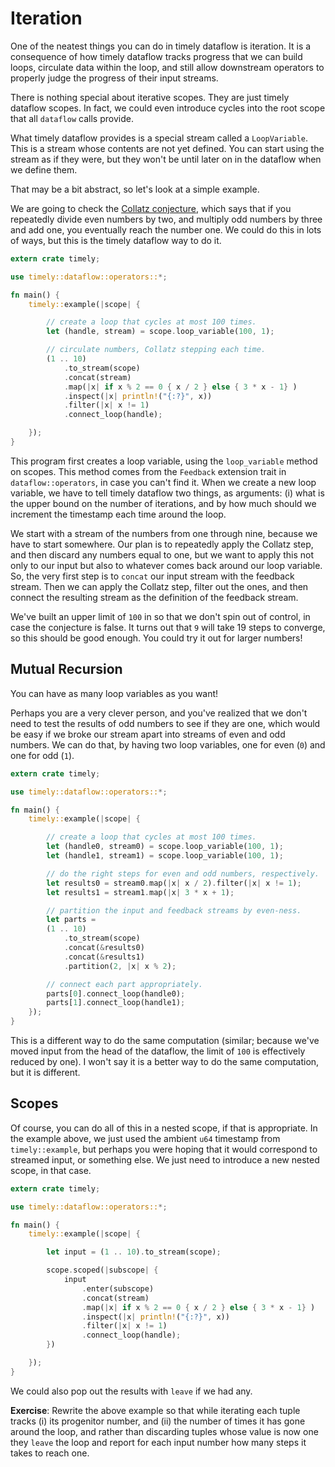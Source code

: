 # Iteration

One of the neatest things you can do in timely dataflow is iteration. It is a consequence of how timely dataflow tracks progress that we can build loops, circulate data within the loop, and still allow downstream operators to properly judge the progress of their input streams.

There is nothing special about iterative scopes. They are just timely dataflow scopes. In fact, we could even introduce cycles into the root scope that all `dataflow` calls provide.

What timely dataflow provides is a special stream called a `LoopVariable`. This is a stream whose contents are not yet defined. You can start using the stream as if they were, but they won't be until later on in the dataflow when we define them.

That may be a bit abstract, so let's look at a simple example.

We are going to check the [Collatz conjecture](https://en.wikipedia.org/wiki/Collatz_conjecture), which says that if you repeatedly divide even numbers by two, and multiply odd numbers by three and add one, you eventually reach the number one. We could do this in lots of ways, but this is the timely dataflow way to do it.

```rust
extern crate timely;

use timely::dataflow::operators::*;

fn main() {
    timely::example(|scope| {

        // create a loop that cycles at most 100 times.
        let (handle, stream) = scope.loop_variable(100, 1);

        // circulate numbers, Collatz stepping each time.
        (1 .. 10)
            .to_stream(scope)
            .concat(stream)
            .map(|x| if x % 2 == 0 { x / 2 } else { 3 * x - 1} )
            .inspect(|x| println!("{:?}", x))
            .filter(|x| x != 1)
            .connect_loop(handle);

    });
}
```

This program first creates a loop variable, using the `loop_variable` method on scopes. This method comes from the `Feedback` extension trait in `dataflow::operators`, in case you can't find it. When we create a new loop variable, we have to tell timely dataflow two things, as arguments: (i) what is the upper bound on the number of iterations, and by how much should we increment the timestamp each time around the loop.

We start with a stream of the numbers from one through nine, because we have to start somewhere. Our plan is to repeatedly apply the Collatz step, and then discard any numbers equal to one, but we want to apply this not only to our input but also to whatever comes back around our loop variable. So, the very first step is to `concat` our input stream with the feedback stream. Then we can apply the Collatz step, filter out the ones, and then connect the resulting stream as the definition of the feedback stream.

We've built an upper limit of `100` in so that we don't spin out of control, in case the conjecture is false. It turns out that `9` will take 19 steps to converge, so this should be good enough. You could try it out for larger numbers!

## Mutual Recursion

You can have as many loop variables as you want!

Perhaps you are a very clever person, and you've realized that we don't need to test the results of odd numbers to see if they are one, which would be easy if we broke our stream apart into streams of even and odd numbers. We can do that, by having two loop variables, one for even (`0`) and one for odd (`1`).

```rust
extern crate timely;

use timely::dataflow::operators::*;

fn main() {
    timely::example(|scope| {

        // create a loop that cycles at most 100 times.
        let (handle0, stream0) = scope.loop_variable(100, 1);
        let (handle1, stream1) = scope.loop_variable(100, 1);

        // do the right steps for even and odd numbers, respectively.
        let results0 = stream0.map(|x| x / 2).filter(|x| x != 1);
        let results1 = stream1.map(|x| 3 * x + 1);

        // partition the input and feedback streams by even-ness.
        let parts = 
        (1 .. 10)
            .to_stream(scope)
            .concat(&results0)
            .concat(&results1)
            .partition(2, |x| x % 2);

        // connect each part appropriately.
        parts[0].connect_loop(handle0);
        parts[1].connect_loop(handle1);
    });
}
```

This is a different way to do the same computation (similar; because we've moved input from the head of the dataflow, the limit of `100` is effectively reduced by one). I won't say it is a better way to do the same computation, but it is different.

## Scopes

Of course, you can do all of this in a nested scope, if that is appropriate. In the example above, we just used the ambient `u64` timestamp from `timely::example`, but perhaps you were hoping that it would correspond to streamed input, or something else. We just need to introduce a new nested scope, in that case.

```rust
extern crate timely;

use timely::dataflow::operators::*;

fn main() {
    timely::example(|scope| {

        let input = (1 .. 10).to_stream(scope);

        scope.scoped(|subscope| {
            input
                .enter(subscope)
                .concat(stream)
                .map(|x| if x % 2 == 0 { x / 2 } else { 3 * x - 1} )
                .inspect(|x| println!("{:?}", x))
                .filter(|x| x != 1)
                .connect_loop(handle);
        })

    });
}
```

We could also pop out the results with `leave` if we had any.

**Exercise**: Rewrite the above example so that while iterating each tuple tracks (i) its progenitor number, and (ii) the number of times it has gone around the loop, and rather than discarding tuples whose value is now one they `leave` the loop and report for each input number how many steps it takes to reach one.